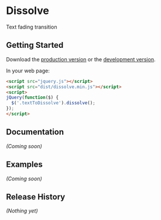 # Dissolve

Text fading transition

## Getting Started
Download the [production version][min] or the [development version][max].

[min]: https://raw.github.com/colinwren/dissolve/master/dist/dissolve.min.js
[max]: https://raw.github.com/colinwren/dissolve/master/dist/dissolve.js

In your web page:

```html
<script src="jquery.js"></script>
<script src="dist/dissolve.min.js"></script>
<script>
jQuery(function($) {
  $('.textToDissolve').dissolve();
});
</script>
```

## Documentation
_(Coming soon)_

## Examples
_(Coming soon)_

## Release History
_(Nothing yet)_
